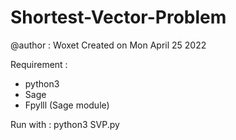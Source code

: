 # Shortest-Vector-Problem

@author : Woxet
Created on Mon April 25 2022

Requirement : 
- python3
- Sage
- Fpylll (Sage module)

Run with : python3 SVP.py
